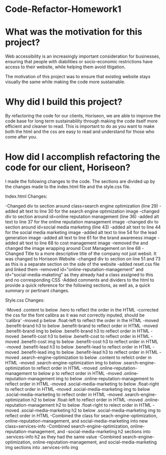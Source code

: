# Code-Refactor-Homework1
# What was the motivation for this project?

Web accessibility is an increasingly important consideration for businesses, ensuring that people with diabilities or socio-economic restrictions have access to their website, while helping them avoid litigation. 

The motivation of this project was to ensure that existing website stays visually the same while making the code more sustainable. 

#   Why did I build this project?

By refactoring the code for our clients, Horiseon, we are able to improve the code base for long term sustainability through making the code itself more efficient and cleaner to read. This is important to do as you want to make both the html and the css are easy to read and understand for those who come after you. 

#   How did I accomplish refactoring the code for our client, Horiseon?

I made the following changes to the code. The sections are divided up by the changes made to the index.html file and the style.css file. 

Index.html Changes:

-Changed div to section around class=search engine optimization (line 29)
-added alt text to line 30 for the search engine optimization image
-changed div to section around id=online reputation management (line 36)
-added alt text to line 37 for the online reputation management image
-changed div to section around id=social media marketing  (line 43)
-added alt text to line 44 for the social media marketing image
-added alt text to line 54 for the lead generation image
-added alt text to line 61 for the brand awareness image
-added alt text to line 68 to cost management image
-removed the </img> and changed the image wrapping around Cost Management on line 68
-Changed Title to a more descriptive title of the company not just websit. It was changed to Horiseon Website
-changed div to section on line 51 and 73 as this is a separate section on the side of the website
-added reset.css file and linked them
-removed id="online-reputation-management" and id="social-media-maketing" as they already had a class assigned to this and no corresponding CSS
-Added comments and dividers to the html to provide a quick reference for the following sections, as well as, a quick summary or pertinant changes. 

Style.css Changes:

-Moved .content to below .hero to reflect the order in the HTML
-corrected the css for the font calibra as it was not correctly inputed, should be 'calibra'
-moved p below .float-left to reflect the order in the HTML
-moved .benefit-brand h3 to below .benefit-brand to reflect order in HTML
-moved .benefit-brand img to below .benefit-brand h3 to reflect order in HTML
-moved .benefit-cost h3 to below .benefit-cost to reflect order in HTML
-moved .benefit-cost img to below .benefit-cost h3 to reflect order in HTML
-moved .benefit-lead h3 to below .benefit-lead to reflect order in HTML
-moved .benefit-lead img to below .benefit-lead h3 to reflect order in HTML
-moved .search-engine-optimization to below .content to refelct order in HTML
-moved .search-engine-optimization img to below .search-engine-optimization to reflect order in HTML
-moved .online-reputation-management to below p to reflect order in HTML
-moved .online-reputation-management img to below .online-reputation-management to reflect order in HTML
-moved .social-media-marketing to below .float-right to reflect order in HTML
-moved .social-media-marketing img to below .social-media-marketing to reflect order in HTML
-moved .search-engine-optimization h2 to below .float-left to reflect order in HTML
-moved .online-reputation-management h2 to below .float-right to relect order in HTML
-moved .social-media-marketing h2 to below .social-media-marketing img to reflect order in HTML
-Combined the class for seach-engine-optimization, online-reputation-management, and social-media-marketing into new class=services-info
-Combined search-engine-optimization, online-reputation-management, and -social-media-marketing h2 sections into .services-info h2 as they had the same value
-Combined search-engine-optimization, online-reputation-management, and social-media-marketing img sections into .services-info img 
